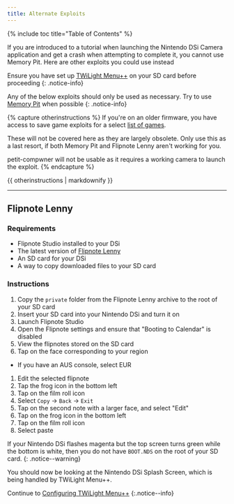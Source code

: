 ```yaml
---
title: Alternate Exploits
---
```


{% include toc title="Table of Contents" %}

If you are introduced to a tutorial when launching the Nintendo DSi Camera application and get a crash when attempting to complete it, you cannot use Memory Pit. Here are other exploits you could use instead

Ensure you have set up [TWiLight Menu++](launching-the-exploit#twilight-menu) on your SD card before proceeding
{: .notice-info}

Any of the below exploits should only be used as necessary. Try to use [Memory Pit](launching-the-exploit) when possible
{: .notice-info}

{% capture otherinstructions %}
If you're on an older firmware, you have access to save game exploits for a select [list of games](https://dsibrew.org/wiki/DSi_exploits#DSiWare(True_DSi-Mode)_Exploits).

These will not be covered here as they are largely obsolete. Only use this as a last resort, if both Memory Pit and Flipnote Lenny aren't working for you.

petit-compwner will not be usable as it requires a working camera to launch the exploit.
{% endcapture %}

<div class="notice--primary">{{ otherinstructions | markdownify }}</div>

---

## Flipnote Lenny
### Requirements

- Flipnote Studio installed to your DSi
- The latest version of [Flipnote Lenny](https://davejmurphy.com/%CD%A1-%CD%9C%CA%96-%CD%A1/)
- An SD card for your DSi
- A way to copy downloaded files to your SD card

### Instructions

1. Copy the `private` folder from the Flipnote Lenny archive to the root of your SD card
1. Insert your SD card into your Nintendo DSi and turn it on
1. Launch Flipnote Studio
1. Open the Flipnote settings and ensure that "Booting to Calendar" is disabled
1. View the flipnotes stored on the SD card
1. Tap on the face corresponding to your region
  - If you have an AUS console, select EUR
1. Edit the selected flipnote
1. Tap the frog icon in the bottom left
1. Tap on the film roll icon
1. Select `Copy` -> `Back` -> `Exit`
1. Tap on the second note with a larger face, and select "Edit"
1. Tap on the frog icon in the bottom left
1. Tap on the film roll icon
1. Select paste

If your Nintendo DSi flashes magenta but the top screen turns green while the bottom is white, then you do not have `BOOT.NDS` on the root of your SD card.
{: .notice--warning}

You should now be looking at the Nintendo DSi Splash Screen, which is being handled by TWiLight Menu++.

Continue to [Configuring TWiLight Menu++](/launching-the-exploit#section-iii---configuring-twilight-menu)
{:.notice--info}
